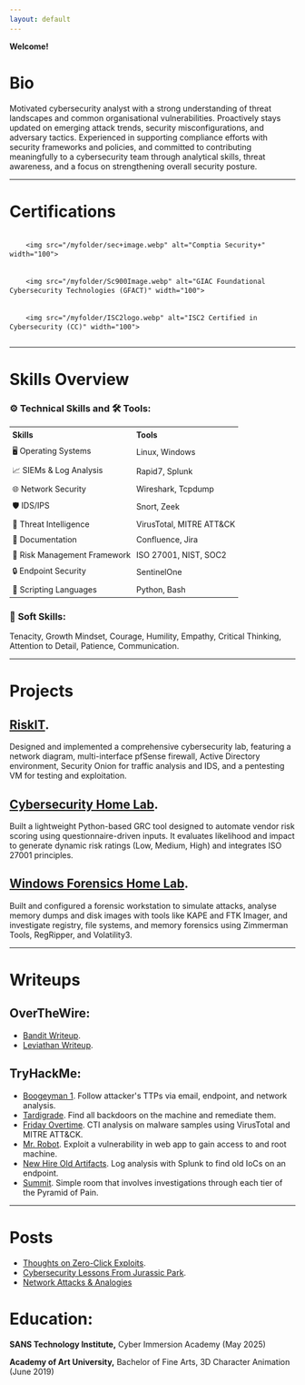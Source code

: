 ```yaml
---
layout: default
---
```


**Welcome!**

# Bio

Motivated cybersecurity analyst with a strong understanding of threat landscapes and common organisational vulnerabilities. Proactively stays updated on emerging attack trends, security misconfigurations, and adversary tactics. Experienced in supporting compliance efforts with security frameworks and policies, and committed to contributing meaningfully to a cybersecurity team through analytical skills, threat awareness, and a focus on strengthening overall security posture.

---


# Certifications

<div style="display: flex; gap: 90px;">
    
        <img src="/myfolder/sec+image.webp" alt="Comptia Security+" width="100">
    
    
        <img src="/myfolder/Sc900Image.webp" alt="GIAC Foundational Cybersecurity Technologies (GFACT)" width="100">
    
    
        <img src="/myfolder/ISC2logo.webp" alt="ISC2 Certified in Cybersecurity (CC)" width="100">
    
</div>

---

# Skills Overview
### ⚙️ **Technical Skills       and        🛠️ Tools:**
<table style="border-collapse: collapse; width: 100%;">
  <tr>
    <th style="padding: 5px; text-align: left;">Skills</th>
    <th style="padding: 5px; text-align: left;">Tools</th>
  </tr>
  <tr>
    <td style="padding: 5px;">🖥️ Operating Systems</td>
    <td style="padding: 5px;">Linux, Windows</td>
  </tr>
  <tr>
    <td style="padding: 5px;">📈 SIEMs & Log Analysis</td>
    <td style="padding: 5px;">Rapid7, Splunk</td>
  </tr>
  <tr>
    <td style="padding: 5px;">🌐 Network Security</td>
    <td style="padding: 5px;">Wireshark, Tcpdump</td>
  </tr>
  <tr>
    <td style="padding: 5px;">🛡️ IDS/IPS</td>
    <td style="padding: 5px;">Snort, Zeek</td>
  </tr>
  <tr>
    <td style="padding: 5px;">🧠 Threat Intelligence</td>
    <td style="padding: 5px;">VirusTotal, MITRE ATT&CK</td>
  </tr>
  <tr>
    <td style="padding: 5px;">🔬 Documentation</td>
    <td style="padding: 5px;">Confluence, Jira</td>
  </tr>
  <tr>
    <td style="padding: 5px;">🧰 Risk Management Framework</td>
    <td style="padding: 5px;">ISO 27001, NIST, SOC2</td>
  </tr>
  <tr>
    <td style="padding: 5px;">🔒 Endpoint Security</td>
    <td style="padding: 5px;">SentinelOne</td>
  </tr>
  <tr>
    <td style="padding: 5px;">📜 Scripting Languages</td>
    <td style="padding: 5px;">Python, Bash</td>
  </tr>
</table>


### 🌟 **Soft Skills:**
Tenacity, Growth Mindset, Courage, Humility, Empathy, Critical Thinking, Attention to Detail, Patience, Communication.

---

# Projects

## [RiskIT](riskit.md).
Designed and implemented a comprehensive cybersecurity lab, featuring a network diagram, multi-interface pfSense firewall, Active Directory environment, Security Onion for traffic analysis and IDS, and a pentesting VM for testing and exploitation.

## [Cybersecurity Home Lab](./projects/cybersecurity-home-lab.md).
Built a lightweight Python-based GRC tool designed to automate vendor risk scoring using questionnaire-driven inputs. It evaluates likelihood and impact to generate dynamic risk ratings (Low, Medium, High) and integrates ISO 27001 principles.

## [Windows Forensics Home Lab](./projects/windows-forensics-home-lab.md).
Built and configured a forensic workstation to simulate attacks, analyse memory dumps and disk images with tools like KAPE and FTK Imager, and investigate registry, file systems, and memory forensics using Zimmerman Tools, RegRipper, and Volatility3.

---

# Writeups
## OverTheWire:
- [Bandit Writeup](./writeups/overthewire/bandit.md).
- [Leviathan Writeup](./writeups/overthewire/leviathan.md).

## TryHackMe:
- [Boogeyman 1](./writeups/tryhackme/boogeyman1.md).     Follow attacker's TTPs via email, endpoint, and network analysis.
- [Tardigrade](./writeups/tryhackme/tardigrade.md).    Find all backdoors on the machine and remediate them.
- [Friday Overtime](./writeups/tryhackme/friday-overtime.md).    CTI analysis on malware samples using VirusTotal and MITRE ATT&CK.
- [Mr. Robot](./writeups/tryhackme/mrrobot.md).    Exploit a vulnerability in web app to gain access to and root machine.
- [New Hire Old Artifacts](./writeups/tryhackme/newhire-oldartifacts.md).    Log analysis with Splunk to find old IoCs on an endpoint.
- [Summit](./writeups/tryhackme/summit.md).     Simple room that involves investigations through each tier of the Pyramid of Pain.

---

# Posts
- [Thoughts on Zero-Click Exploits](./posts/zero-click-exploits.md).
- [Cybersecurity Lessons From Jurassic Park](./posts/jurassic-park-cybersecurity.md).
- [Network Attacks & Analogies](./posts/network-attacks-analogies.md)

# Education:

**SANS Technology Institute,** Cyber Immersion Academy (May 2025)

**Academy of Art University,** Bachelor of Fine Arts, 3D Character Animation (June 2019)
